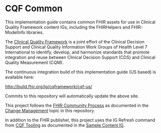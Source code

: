 # CQF Common

This implementation guide contains common FHIR assets for use in Clinical Quality Framework content IGs, including the FHIRHelpers and FHIR-ModelInfo libraries.

The [Clinical Quality Framework](https://confluence.hl7.org/display/CQIWC/Clinical+Quality+Framework) is a joint effort of the Clinical Decision Support and Clinical Quality Information Work Groups of Health Level 7 International to identify, develop, and harmonize standards that promote integration and reuse between Clinical Decision Support (CDS) and Clinical Quality Measurement (CQM).

The continuous integration build of this implementation guide (US based) is available here:

http://build.fhir.org/ig/cqframework/cqf-us/

Commits to this repository will automatically update the above site.

This project follows the [FHIR Community Process](http://fhir.org/community/process/) as documented in the [Change Management](CHANGE_MANAGEMENT.md) topic in this repository.

In addition to the FHIR publisher, this project uses the IG Refresh command from [CQF Tooling](https://github.com/cqframework/cqf-tooling) as documented in the [Sample Content IG](https://github.com/cqframework/sample-content-ig).
